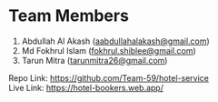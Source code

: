 # Team Members
1. Abdullah Al Akash (aabdullahalakash@gmail.com)
2. Md Fokhrul Islam  (fokhrul.shiblee@gmail.com)
3. Tarun Mitra (tarunmitra26@gmail.com)

Repo Link: https://github.com/Team-59/hotel-service <br>
Live Link: https://hotel-bookers.web.app/
